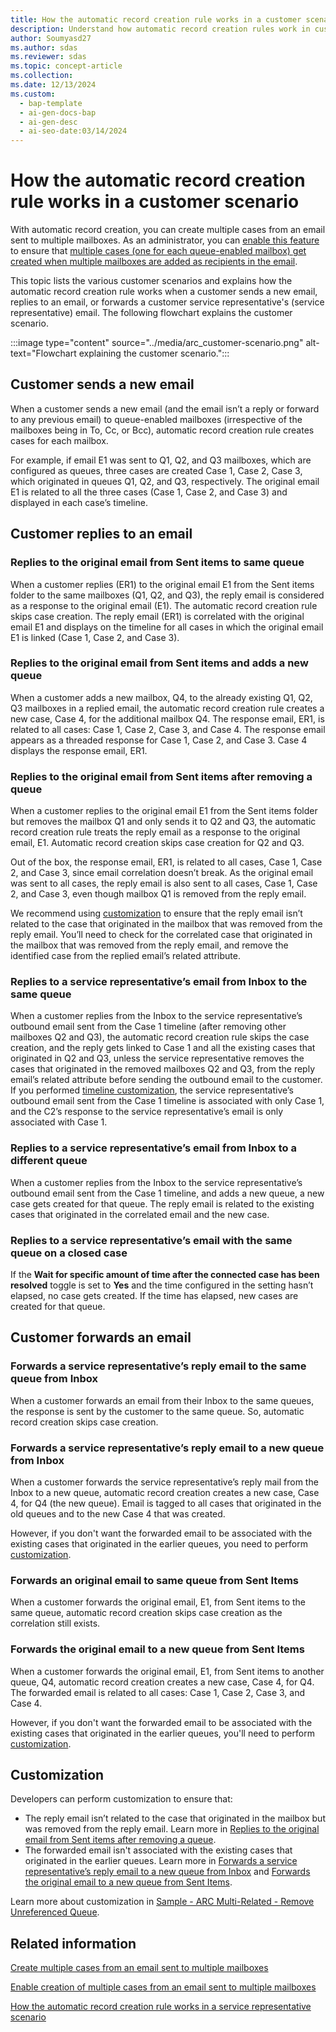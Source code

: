 ```yaml
---
title: How the automatic record creation rule works in a customer scenario
description: Understand how automatic record creation rules work in customer scenarios and learn how to customize them.
author: Soumyasd27
ms.author: sdas
ms.reviewer: sdas
ms.topic: concept-article
ms.collection:
ms.date: 12/13/2024
ms.custom:
  - bap-template
  - ai-gen-docs-bap
  - ai-gen-desc
  - ai-seo-date:03/14/2024
---
```



# How the automatic record creation rule works in a customer scenario

With automatic record creation, you can create multiple cases from an email sent to multiple mailboxes. As an administrator, you can [enable this feature](arc-multiple-cases.md#enable-creation-of-multiple-cases-from-an-email-sent-to-multiple-mailboxes) to ensure that [multiple cases (one for each queue-enabled mailbox) get created when multiple mailboxes are added as recipients in the email](arc-multiple-cases.md#how-automatic-record-creation-rules-work-to-create-multiple-cases-from-an-email-sent-to-multiple-mailboxes).

This topic lists the various customer scenarios and explains how the automatic record creation rule works when a customer sends a new email, replies to an email, or forwards a customer service representative's (service representative) email. The following flowchart explains the customer scenario.

:::image type="content" source="../media/arc_customer-scenario.png" alt-text="Flowchart explaining the customer scenario.":::

## Customer sends a new email

When a customer sends a new email (and the email isn’t a reply or forward to any previous email) to queue-enabled mailboxes (irrespective of the mailboxes being in To, Cc, or Bcc), automatic record creation rule creates cases for each mailbox.  

For example, if email E1 was sent to Q1, Q2, and Q3 mailboxes, which are configured as queues, three cases are created Case 1, Case 2, Case 3, which originated in queues Q1, Q2, and Q3, respectively. The original email E1 is related to all the three cases (Case 1, Case 2, and Case 3) and displayed in each case’s timeline.

## Customer replies to an email

### Replies to the original email from Sent items to same queue

When a customer replies (ER1) to the original email E1 from the Sent items folder to the same mailboxes (Q1, Q2, and Q3), the reply email is considered as a response to the original email (E1). The automatic record creation rule skips case creation. The reply email (ER1) is correlated with the original email E1 and displays on the timeline for all cases in which the original email E1 is linked (Case 1, Case 2, and Case 3).

### Replies to the original email from Sent items and adds a new queue

When a customer adds a new mailbox, Q4, to the already existing Q1, Q2, Q3 mailboxes in a replied email, the automatic record creation rule creates a new case, Case 4, for the additional mailbox Q4. The response email, ER1, is related to all cases: Case 1, Case 2, Case 3, and Case 4. The response email appears as a threaded response for Case 1, Case 2, and Case 3. Case 4 displays the response email, ER1.

### Replies to the original email from Sent items after removing a queue

When a customer replies to the original email E1 from the Sent items folder but removes the mailbox Q1 and only sends it to Q2 and Q3, the automatic record creation rule treats the reply email as a response to the original email, E1. Automatic record creation skips case creation for Q2 and Q3.

Out of the box, the response email, ER1, is related to all cases, Case 1, Case 2, and Case 3, since email correlation doesn’t break. As the original email was sent to all cases, the reply email is also sent to all cases, Case 1, Case 2, and Case 3, even though mailbox Q1 is removed from the reply email.  

We recommend using [customization](#customization) to ensure that the reply email isn’t related to the case that originated in the mailbox that was removed from the reply email. You’ll need to check for the correlated case that originated in the mailbox that was removed from the reply email, and remove the identified case from the replied email’s related attribute.

### Replies to a service representative’s email from Inbox to the same queue  

When a customer replies from the Inbox to the service representative’s outbound email sent from the Case 1 timeline (after removing other mailboxes Q2 and Q3), the automatic record creation rule skips the case creation, and the reply gets linked to Case 1 and all the existing cases that originated in Q2 and Q3, unless the service representative removes the cases that originated in the removed mailboxes Q2 and Q3, from the reply email’s related attribute before sending the outbound email to the customer. If you performed [timeline customization](arc-agent-scenario.md#timeline-customization), the service representative’s outbound email sent from the Case 1 timeline is associated with only Case 1, and the C2’s response to the service representative’s email is only associated with Case 1.  

### Replies to a service representative’s email from Inbox to a different queue

When a customer replies from the Inbox to the service representative’s outbound email sent from the Case 1 timeline, and adds a new queue, a new case gets created for that queue. The reply email is related to the existing cases that originated in the correlated email and the new case.

### Replies to a service representative’s email with the same queue on a closed case

If the **Wait for specific amount of time after the connected case has been resolved** toggle is set to **Yes** and the time configured in the setting hasn’t elapsed, no case gets created. If the time has elapsed, new cases are created for that queue.

## Customer forwards an email

### Forwards a service representative’s reply email to the same queue from Inbox

When a customer forwards an email from their Inbox to the same queues, the response is sent by the customer to the same queue. So, automatic record creation skips case creation.

### Forwards a service representative’s reply email to a new queue from Inbox

When a customer forwards the service representative’s reply mail from the Inbox to a new queue, automatic record creation creates a new case, Case 4, for Q4 (the new queue). Email is tagged to all cases that originated in the old queues and to the new Case 4 that was created.

However, if you don't want the forwarded email to be associated with the existing cases that originated in the earlier queues, you need to perform [customization](#customization).

### Forwards an original email to same queue from Sent Items

When a customer forwards the original email, E1, from Sent items to the same queue, automatic record creation skips case creation as the correlation still exists.

### Forwards the original email to a new queue from Sent Items

When a customer forwards the original email, E1, from Sent items to another queue, Q4, automatic record creation creates a new case, Case 4, for Q4. The forwarded email is related to all cases: Case 1, Case 2, Case 3, and Case 4.

However, if you don't want the forwarded email to be associated with the existing cases that originated in the earlier queues, you'll need to perform [customization](#customization).

## Customization

Developers can perform customization to ensure that:

- The reply email isn’t related to the case that originated in the mailbox but was removed from the reply email. Learn more in [Replies to the original email from Sent items after removing a queue](#replies-to-the-original-email-from-sent-items-after-removing-a-queue).
- The forwarded email isn't associated with the existing cases that originated in the earlier queues. Learn more in [Forwards a service representative’s reply email to a new queue from Inbox](#forwards-a-service-representatives-reply-email-to-a-new-queue-from-inbox) and [Forwards the original email to a new queue from Sent Items](#forwards-the-original-email-to-a-new-queue-from-sent-items).

Learn more about customization in [Sample - ARC Multi-Related - Remove Unreferenced Queue](sample-arc-multiple-cases.md#sample---arc-multi-related---remove-unreferenced-queue).

## Related information

[Create multiple cases from an email sent to multiple mailboxes](arc-multiple-cases.md#create-multiple-cases-from-an-email-sent-to-multiple-mailboxes)

[Enable creation of multiple cases from an email sent to multiple mailboxes](arc-multiple-cases.md#enable-creation-of-multiple-cases-from-an-email-sent-to-multiple-mailboxes)

[How the automatic record creation rule works in a service representative scenario](arc-agent-scenario.md#how-the-automatic-record-creation-rule-works-in-a-service-representative-scenario)

